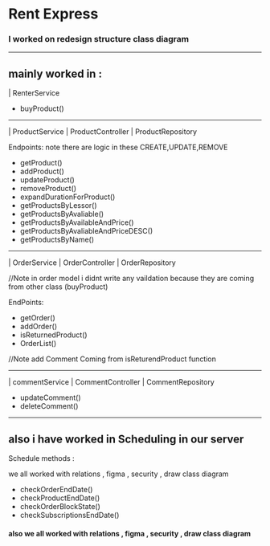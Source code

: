 # Rent Express

### I worked on redesign structure  class diagram 
--------
## mainly worked in :

| RenterService

- buyProduct()

---

| ProductService
| ProductController 
| ProductRepository

Endpoints:
note there are logic in these CREATE,UPDATE,REMOVE
- getProduct()
- addProduct()
- updateProduct()
- removeProduct()
- expandDurationForProduct()
- getProductsByLessor()
- getProductsByAvaliable()
- getProductsByAvailableAndPrice()
- getProductsByAvaliableAndPriceDESC()
- getProductsByName()

------

| OrderService
| OrderController
| OrderRepository

//Note in order model i didnt write any vaildation because they are coming from other class (buyProduct)

EndPoints:
- getOrder()
- addOrder()
- isReturnedProduct()
- OrderList()

//Note add Comment Coming from isReturendProduct function

---
| commentService 
| CommentController
| CommentRepository
 
- updateComment()
- deleteComment()
----

## also i have worked in Scheduling in our server

Schedule methods :



we all worked with relations , figma , security , draw class diagram

- checkOrderEndDate()
- checkProductEndDate()
- checkOrderBlockState()
- checkSubscriptionsEndDate()

#### also we all worked with relations , figma , security , draw class diagram
